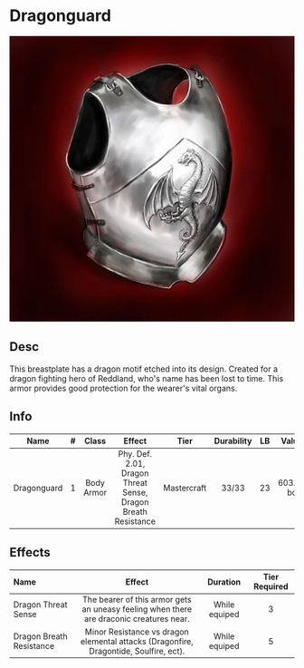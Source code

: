 # Dragonguard

![Copyright](Dragonguard.webp)

## Desc

This breastplate has a dragon motif etched into its design. Created for a dragon fighting hero of Reddland, who's name has been lost to time. This armor provides good protection for the wearer's vital organs.

## Info

|    Name    | # |   Class   |                            Effect                            |    Tier    | Durability | LB |   Value   |
| :---------: | :-: | :--------: | :-----------------------------------------------------------: | :---------: | :--------: | :-: | :-------: |
| Dragonguard | 1 | Body Armor | Phy. Def. 2.01, Dragon Threat Sense, Dragon Breath Resistance | Mastercraft |   33/33   | 23 | 603.24 bc |

## Effects

| Name                     |                                         Effect                                         |   Duration   | Tier Required |
| :----------------------- | :-------------------------------------------------------------------------------------: | :-----------: | :-----------: |
| Dragon Threat Sense      | The bearer of this armor gets an uneasy feeling when there are draconic creatures near. | While equiped |       3       |
| Dragon Breath Resistance |  Minor Resistance vs dragon elemental attacks (Dragonfire, Dragontide, Soulfire, ect).  | While equiped |       5       |
